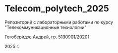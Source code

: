 # Telecom_polytech_2025
Репозиторий с лабораторными работами по курсу "Телекоммуникационные технологии"

Гогоберидзе Андрей, гр. 5130901/20201

2025 г.
